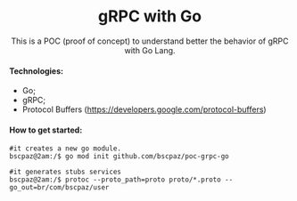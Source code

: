 <h1 align="center">gRPC with Go</h1>
<p align="center">This is a POC (proof of concept) to understand better the behavior of gRPC with Go Lang.</p>


#### Technologies:

* Go;
* gRPC;
* Protocol Buffers (https://developers.google.com/protocol-buffers)

#### How to get started:

```console
#it creates a new go module.
bscpaz@2am:/$ go mod init github.com/bscpaz/poc-grpc-go

#it generates stubs services
bscpaz@2am:/$ protoc --proto_path=proto proto/*.proto --go_out=br/com/bscpaz/user
```


 

